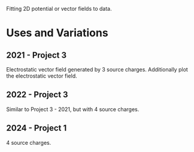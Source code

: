 Fitting 2D potential or vector fields to data.

# Uses and Variations

## 2021 - Project 3

Electrostatic vector field generated by 3 source charges. Additionally plot the electrostatic vector field.

## 2022 -  Project 3

Similar to Project 3 - 2021, but with 4 source charges.

## 2024 - Project 1

4 source charges.